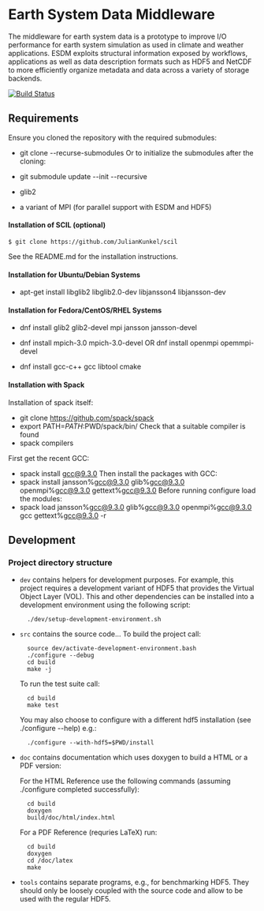 # Earth System Data Middleware
<!-- {#mainpage} -->

The middleware for earth system data is a prototype to improve I/O performance
for earth system simulation as used in climate and weather applications.
ESDM exploits structural information exposed by workflows, applications as well
as data description formats such as HDF5 and NetCDF to
more efficiently organize metadata and data across a variety of storage backends.

[![Build Status](https://travis-ci.org/ESiWACE/esdm.svg?branch=master)](https://travis-ci.org/ESiWACE/esdm)

## Requirements

Ensure you cloned the repository with the required submodules:
  * git clone --recurse-submodules
Or to initialize the submodules after the cloning:
  * git submodule update --init --recursive

 * glib2
 * a variant of MPI (for parallel support with ESDM and HDF5)

#### Installation of SCIL (optional)

    $ git clone https://github.com/JulianKunkel/scil

  See the README.md for the installation instructions.

#### Installation for Ubuntu/Debian Systems

  * apt-get install libglib2 libglib2.0-dev libjansson4 libjansson-dev

#### Installation for Fedora/CentOS/RHEL Systems

  * dnf install glib2 glib2-devel mpi jansson jansson-devel
  * dnf install mpich-3.0 mpich-3.0-devel	OR   dnf install openmpi opemmpi-devel

  * dnf install gcc-c++ gcc libtool cmake

#### Installation with Spack
  Installation of spack itself:
  * git clone https://github.com/spack/spack
  * export PATH=$PATH:$PWD/spack/bin/
  Check that a suitable compiler is found
  * spack compilers

  First get the recent GCC:
  * spack install gcc@9.3.0
  Then install the packages with GCC:
  * spack install jansson%gcc@9.3.0 glib%gcc@9.3.0 openmpi%gcc@9.3.0 gettext%gcc@9.3.0
  Before running configure load the modules:
  * spack load jansson%gcc@9.3.0 glib%gcc@9.3.0 openmpi%gcc@9.3.0 gcc gettext%gcc@9.3.0 -r

## Development

### Project directory structure

- `dev` contains helpers for development purposes. For example, this project requires a development variant of HDF5 that provides the Virtual Object Layer (VOL). This and other dependencies can be installed into a development environment using the following script:

        ./dev/setup-development-environment.sh

- `src` contains the source code...
  To build the project call:

        source dev/activate-development-environment.bash
		./configure --debug
		cd build
		make -j

  To run the test suite call:

		cd build
		make test

  You may also choose to configure with a different hdf5 installation (see ./configure --help) e.g.:

		./configure --with-hdf5=$PWD/install



- `doc` contains documentation which uses doxygen to build a HTML or a PDF version:


	For the HTML Reference use the following commands (assuming ./configure completed successfully):

		cd build
		doxygen
		build/doc/html/index.html

	For a PDF Reference (requries LaTeX) run:

		cd build
		doxygen
		cd /doc/latex
		make


- `tools` contains separate programs, e.g., for benchmarking HDF5.
  They should only be loosely coupled with the source code and allow to be used with the regular HDF5.
